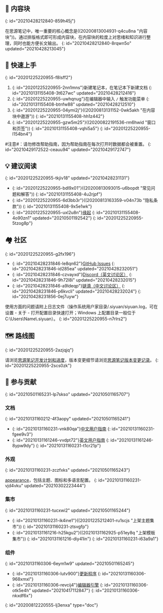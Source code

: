 ## 🧱 内容块
{: id="20210428212840-859h45j"}

在思源笔记中，唯一重要的核心概念是((20200813004931-q4cu8na "内容块"))。通过排版格式即可形成内容块，在内容块的粒度上对思绪和知识进行整理，同时也能方便长文输出。
{: id="20210428212840-8rqwn5o" updated="20210428213045"}

## 🔮 快速上手
{: id="20201225220955-f8lsff2"}

1. {: id="20201225220955-2nn1mns"}新建笔记本，在笔记本下新建文档
   {: id="20210131155408-3t627wc" updated="20210428212416"}
2. {: id="20201225220955-uwhqnug"}在编辑器中输入 `/` 触发功能菜单
   {: id="20210131155408-btnfw88" updated="20210428212510"}
3. {: id="20201225220955-04ymi2j"}((20200813131152-0wk5akh "在内容块中遨游"))
   {: id="20210131155408-hh1z442"}
4. {: id="20201225220955-gzw5m25"}((20200822191536-rm6hwid "窗口和页签"))
   {: id="20210131155408-vqhi5a5"}
{: id="20201225220955-l154bn4"}

#注意#：请勿修改帮助指南，因为帮助指南在每次打开时数据都会被重置。
{: id="20210429172522-ceauu94" updated="20210429172747"}

## 💡 建议阅读
{: id="20201225220955-tkjiv18" updated="20210428231131"}

* {: id="20201225220955-bdl9x01"}((20200813093015-u6bopdt "常见问题和解答"))
  {: id="20210131155408-4u2rjpf"}
* {: id="20201225220955-6d3bb3r"}((20200813163359-v04n73b "隐私条款"))
  {: id="20210131155408-9x5e1wk"}
* {: id="20201225220955-uxl2u8n"}[缘起](https://ld246.com/article/1619868273581)
  {: id="20210131155408-4o90zn1" updated="20210501192542"}
{: id="20201225220955-5tzog8p"}

## 🏘️ 社区
{: id="20201225220955-g2fx196"}

* {: id="20210428231846-le8qn62"}[GitHub Issues](https://github.com/siyuan-note/siyuan/issues)
  {: id="20210428231846-id285ea" updated="20210428232051"}
* {: id="20210428231846-czvayxd"}[Discord（英文讨论区）](https://discord.gg/bzfCBwMzdP)
  {: id="20210428231846-9h72l8i" updated="20210428232015"}
* {: id="20210428231846-a9ldeqp"}[链滴（中文讨论区）](https://ld246.com/domain/siyuan)
  {: id="20210428231846-p6kvcli" updated="20210428232024"}
{: id="20210428231856-0ej7uyw"}

使用方面的问题请附上日志文件（操作系统用户家目录/.siyuan/siyuan.log，可在设置 - 关于 - 打开配置目录快速打开；Windows 上配置目录一般位于 C:\\Users\\Name\\.siyuan）。
{: id="20201225220955-n7rlrs2"}

## 🗺️ 路线图
{: id="20201225220955-2azjqjq"}

请浏览[思源笔记开发计划和进度](https://github.com/siyuan-note/siyuan/projects)，版本变更细节请浏览[思源笔记版本变更记录](https://ld246.com/tag/siyuan-announcement)。
{: id="20201225220955-2scs0zk"}

## 🙏 参与贡献
{: id="20210501165231-lp7skso" updated="20210501165707"}

### 文档
{: id="20210131160212-4f3aopy" updated="20210501165241"}

* {: id="20210131160231-vnk80qa"}[中文用户指南](https://github.com/siyuan-note/user-guide-zh_CN)
  {: id="20210131160231-fgee9v3"}
* {: id="20210131161246-vvdpt72"}[英文用户指南](https://github.com/siyuan-note/user-guide-en_US)
  {: id="20210131161246-8ypw9dy"}
{: id="20210131160231-t1cr21p"}

### 外观
{: id="20210131160231-zczfxks" updated="20210501165243"}

[appearance](https://github.com/siyuan-note/appearance)，包括主题、图标和多语言配置。
{: id="20210131160231-vjd4vku" updated="20210302223444"}

### 集市
{: id="20210131160231-tucxwi2" updated="20210501165244"}

* {: id="20210131160231-ik4ine1"}((20201225212401-ru1scjs "上架主题集市"))
  {: id="20210131160231-ztsvgfp"}
* {: id="20210131161216-h25kgu2"}((20210131162925-p51ey8q "上架模板集市"))
  {: id="20210131161216-diy41in"}
{: id="20210131160231-i63a9a1"}

### 组件
{: id="20210131160306-6eym1w9" updated="20210501165245"}

* {: id="20210131160306-lutv900"}[更新程序](https://github.com/siyuan-note/pit)
  {: id="20210131160306-968xmxl"}
* {: id="20210131160306-revcij4"}[编辑器引擎](https://github.com/88250/lute)
  {: id="20210131160306-otk5e4h" updated="20210417112847"}
{: id="20210131160306-nkxdf6x"}


{: id="20200812220555-lj3enxa" type="doc"}
